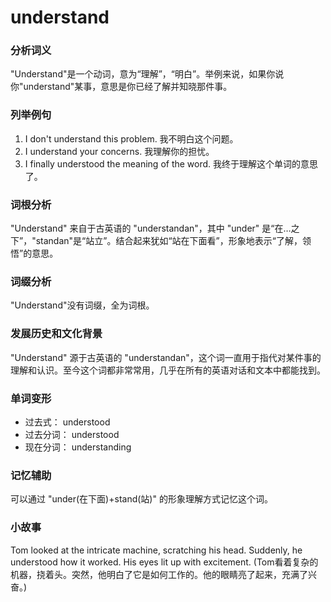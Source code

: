 # understand

### 分析词义

  

"Understand"是一个动词，意为“理解”，“明白”。举例来说，如果你说你"understand"某事，意思是你已经了解并知晓那件事。

  

### 列举例句

  

1.  I don't understand this problem. 我不明白这个问题。
2.  I understand your concerns. 我理解你的担忧。
3.  I finally understood the meaning of the word. 我终于理解这个单词的意思了。

  

### 词根分析

  

"Understand" 来自于古英语的 "understandan"，其中 "under" 是“在…之下”，"standan"是“站立”。结合起来犹如“站在下面看”，形象地表示“了解，领悟”的意思。

  

### 词缀分析

  

"Understand"没有词缀，全为词根。

  

### 发展历史和文化背景

  

"Understand" 源于古英语的 "understandan"，这个词一直用于指代对某件事的理解和认识。至今这个词都非常常用，几乎在所有的英语对话和文本中都能找到。

  

### 单词变形

  

*   过去式： understood
*   过去分词： understood
*   现在分词： understanding

  

### 记忆辅助

  

可以通过 "under(在下面)+stand(站)" 的形象理解方式记忆这个词。

  

### 小故事

  

Tom looked at the intricate machine, scratching his head. Suddenly, he understood how it worked. His eyes lit up with excitement. (Tom看着复杂的机器，挠着头。突然，他明白了它是如何工作的。他的眼睛亮了起来，充满了兴奋。)
